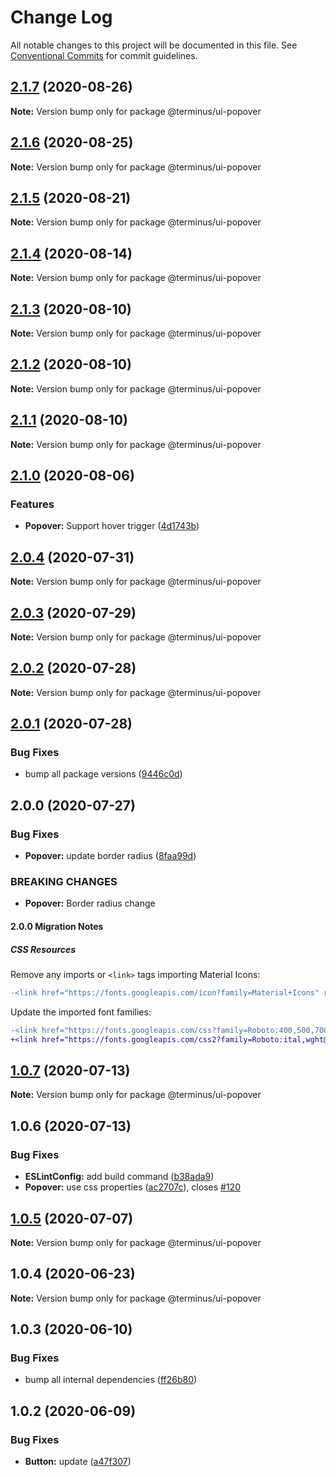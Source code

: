 # Change Log

All notable changes to this project will be documented in this file.
See [Conventional Commits](https://conventionalcommits.org) for commit guidelines.

## [2.1.7](https://github.com/GetTerminus/terminus-oss/compare/@terminus/ui-popover@2.1.6...@terminus/ui-popover@2.1.7) (2020-08-26)

**Note:** Version bump only for package @terminus/ui-popover





## [2.1.6](https://github.com/GetTerminus/terminus-oss/compare/@terminus/ui-popover@2.1.5...@terminus/ui-popover@2.1.6) (2020-08-25)

**Note:** Version bump only for package @terminus/ui-popover





## [2.1.5](https://github.com/GetTerminus/terminus-oss/compare/@terminus/ui-popover@2.1.4...@terminus/ui-popover@2.1.5) (2020-08-21)

**Note:** Version bump only for package @terminus/ui-popover





## [2.1.4](https://github.com/GetTerminus/terminus-oss/compare/@terminus/ui-popover@2.1.3...@terminus/ui-popover@2.1.4) (2020-08-14)

**Note:** Version bump only for package @terminus/ui-popover





## [2.1.3](https://github.com/GetTerminus/terminus-oss/compare/@terminus/ui-popover@2.1.2...@terminus/ui-popover@2.1.3) (2020-08-10)

**Note:** Version bump only for package @terminus/ui-popover

## [2.1.2](https://github.com/GetTerminus/terminus-oss/compare/@terminus/ui-popover@2.1.1...@terminus/ui-popover@2.1.2) (2020-08-10)

**Note:** Version bump only for package @terminus/ui-popover

## [2.1.1](https://github.com/GetTerminus/terminus-oss/compare/@terminus/ui-popover@2.1.0...@terminus/ui-popover@2.1.1) (2020-08-10)

**Note:** Version bump only for package @terminus/ui-popover

## [2.1.0](https://github.com/GetTerminus/terminus-oss/compare/@terminus/ui-popover@2.0.4...@terminus/ui-popover@2.1.0) (2020-08-06)

### Features

* **Popover:** Support hover trigger ([4d1743b](https://github.com/GetTerminus/terminus-oss/commit/4d1743bc35def47eaa2d20c9654e2c28ce622977))

## [2.0.4](https://github.com/GetTerminus/terminus-oss/compare/@terminus/ui-popover@2.0.3...@terminus/ui-popover@2.0.4) (2020-07-31)

**Note:** Version bump only for package @terminus/ui-popover

## [2.0.3](https://github.com/GetTerminus/terminus-oss/compare/@terminus/ui-popover@2.0.2...@terminus/ui-popover@2.0.3) (2020-07-29)

**Note:** Version bump only for package @terminus/ui-popover

## [2.0.2](https://github.com/GetTerminus/terminus-oss/compare/@terminus/ui-popover@2.0.1...@terminus/ui-popover@2.0.2) (2020-07-28)

**Note:** Version bump only for package @terminus/ui-popover

## [2.0.1](https://github.com/GetTerminus/terminus-oss/compare/@terminus/ui-popover@2.0.0...@terminus/ui-popover@2.0.1) (2020-07-28)

### Bug Fixes

* bump all package versions ([9446c0d](https://github.com/GetTerminus/terminus-oss/commit/9446c0d5cde3bd693cfba7cabbfd2db443a47b00))

## 2.0.0 (2020-07-27)

### Bug Fixes

* **Popover:** update border radius ([8faa99d](https://github.com/GetTerminus/terminus-oss/commit/8faa99d0fddbfb2980868bd039eab365d04dc6c2))

### BREAKING CHANGES

* **Popover:** Border radius change

#### 2.0.0 Migration Notes

##### CSS Resources

Remove any imports or `<link>` tags importing Material Icons:

```diff
-<link href="https://fonts.googleapis.com/icon?family=Material+Icons" rel="stylesheet">
```

Update the imported font families:

```diff
-<link href="https://fonts.googleapis.com/css?family=Roboto:400,500,700" rel="stylesheet">
+<link href="https://fonts.googleapis.com/css2?family=Roboto:ital,wght@0,400;0,500;0,700;1,400&display=swap" rel="stylesheet">
```

## [1.0.7](https://github.com/GetTerminus/terminus-oss/compare/@terminus/ui-popover@1.0.6...@terminus/ui-popover@1.0.7) (2020-07-13)

**Note:** Version bump only for package @terminus/ui-popover

## 1.0.6 (2020-07-13)

### Bug Fixes

* **ESLintConfig:** add build command ([b38ada9](https://github.com/GetTerminus/terminus-oss/commit/b38ada91d034ebe18b96f46b603b13b0ccbca5c0))
* **Popover:** use css properties ([ac2707c](https://github.com/GetTerminus/terminus-oss/commit/ac2707c86919ced263b429959e19451178de4b48)), closes [#120](https://github.com/GetTerminus/terminus-oss/issues/120)

## [1.0.5](https://github.com/GetTerminus/terminus-oss/compare/@terminus/ui-popover@1.0.4...@terminus/ui-popover@1.0.5) (2020-07-07)

**Note:** Version bump only for package @terminus/ui-popover

## 1.0.4 (2020-06-23)

**Note:** Version bump only for package @terminus/ui-popover

## 1.0.3 (2020-06-10)

### Bug Fixes

* bump all internal dependencies ([ff26b80](https://github.com/GetTerminus/terminus-oss/commit/ff26b806bb599401f006996be5b567a378e68ef3))

## 1.0.2 (2020-06-09)

### Bug Fixes

* **Button:** update ([a47f307](https://github.com/GetTerminus/terminus-oss/commit/a47f30757b9216d6ee76788c117e76eacf5289e5))

